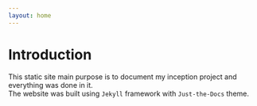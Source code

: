 ```yaml
---
layout: home
---
```


# Introduction
This static site main purpose is to document my inception project and everything was done in it.  
The website was built using `Jekyll` framework with `Just-the-Docs` theme.